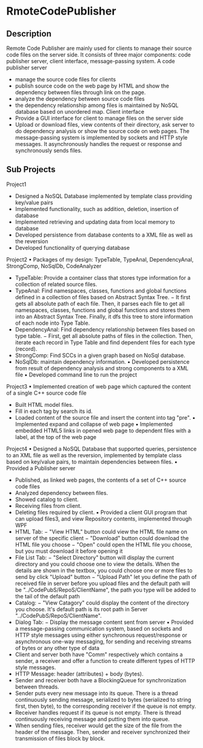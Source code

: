 RmoteCodePublisher
==================
Description
-----------
Remote Code Publisher are mainly used for clients to manage their source code files on the server side.
It consists of three major components: code publisher server, client interface, message-passing system.
A code publisher server
* manage the source code files for clients
* publish source code on the web page by HTML and show the dependency between files through link on the page.
* analyze the dependency between source code files
* the dependency relationship among files is maintained by NoSQL database based on unordered map.
Client interface
* Provide a GUI interface for client to manage files on the server side
* Upload or download files, view contents of their directory, ask server to do dependency analysis or show the source code on web pages.
The message-passing system is implemented by sockets and HTTP style messages. It asynchronously handles the request or response and synchronously sends files.

Sub Projects
------------
Project1
* Designed a NoSQL Database implemented by template class providing key/value pairs
* Implemented functionality, such as addition, deletion, insertion of database
* Implemented retrieving and updating data from local memory to database
* Developed persistence from database contents to a XML file as well as the reversion
* Developed functionality of querying database

Project2
▪	Packages of my design: TypeTable, TypeAnal, DependencyAnal, StrongComp, NoSqlDb, CodeAnalyzer
-	TypeTable: Provide a container class that stores type information for a collection of related source files.
-	TypeAnal: Find namespaces, classes, functions and global functions defined in a collection of files based on Abstract Syntax Tree. 
−	It first gets all absolute path of each file. Then, it parses each file to get all namespaces, classes, functions and global functions and stores them into an Abstract Syntax Tree. Finally, it dfs this tree to store information of each node into Type Table.
-	DependencyAnal: Find dependency relationship between files based on type table. 
−	First, get all absolute paths of files in the collection. Then, iterate each record in Type Table and find dependent files for each type (record).
-	StrongComp: Find SCCs in a given graph based on NoSql database. 
-	NoSqlDb: maintain dependency information.
▪	Developed persistence from result of dependency analysis and strong components to a XML file
▪	Developed command line to run the project

Project3
▪	Implemented creation of web page which captured the content of a single C++ source code file
-	Built HTML model files.
-	Fill in each tag by search its id. 
-	Loaded content of the source file and insert the content into tag "pre".
▪	Implemented expand and collapse of web page
▪	Implemented embedded HTML5 links in opened web page to dependent files with a label, at the top of the web page

Project4
▪	Designed a NoSQL Database that supported queries, persistence to an XML file as well as the reversion, implemented by template class based on key/value pairs, to maintain dependencies between files.
▪	Provided a Publisher server 
-	Published, as linked web pages, the contents of a set of C++ source code files
-	Analyzed dependency between files.
-	Showed catalog to client.
-	Receiving files from client.
-	Deleting files required by client.
▪	Provided a client GUI program that can upload files3, and view Repository contents, implemented through WPF
-	HTML Tab:
−	"View HTML" button could view the HTML file name on server of the specific client
−	"Download" button could download the HTML file you choose
−	"Open" could open the HTML file you choose, but you must download it before opening it
-	File List Tab:
−	"Select Directory" button will display the current directory and you could choose one to view the details. When the details are shown in the textbox, you could choose one or more files to send by click "Upload" button
−	"Upload Path" let you define the path of received file in server before you upload files and the default path will be "../CodePubS/RepoS/ClientName", the path you type will be added to the tail of the default path
-	Catalog:
−	"View Catagory" could display the content of the directory you choose. It's default path is its root path in Server "../CodePubS/RepoS/ClientName".
-	Dialog Tab:
−	Display the message content sent from server
▪	Provided a message-passing communication system, based on sockets and HTTP style messages using either synchronous request/response or asynchronous one-way messaging, for sending and receiving streams of bytes or any other type of data
-	Client and server both have "Comm" respectively which contains a sender, a receiver and offer a function to create different types of HTTP style messages.
-	HTTP Message: header (attributes) + body (bytes).
-	Sender and receiver both have a BlockingQueue for synchronization between threads.
-	Sender puts every new message into its queue. There is a thread continuously sending message, serialized to bytes (serialized to string first, then byte), to the corresponding receiver if the queue is not empty.
-	Receiver handles request if its queue is not empty. There is thread continuously receiving message and putting them into queue.
-	When sending files, receiver would get the size of the file from the header of the message. Then, sender and receiver synchronized their transmission of files block by block.
